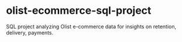 # olist-ecommerce-sql-project
SQL project analyzing Olist e-commerce data for insights on retention, delivery, payments.

